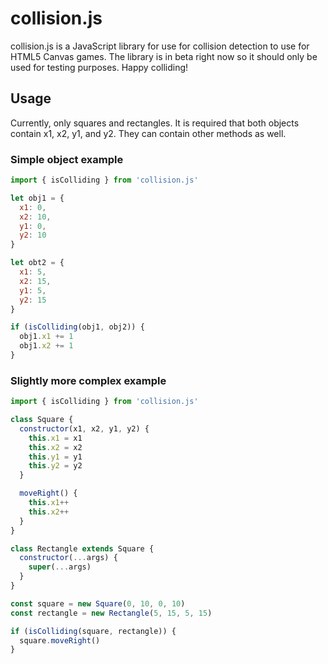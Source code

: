 # collision.js

collision.js is a JavaScript library for use for collision detection to use for HTML5 Canvas games. The library is in beta right now so it should only be used for testing purposes. Happy colliding!

## Usage

Currently, only squares and rectangles. It is required that both objects contain x1, x2, y1, and y2. They can contain other methods as well.

### Simple object example

```javascript
import { isColliding } from 'collision.js'

let obj1 = {
  x1: 0,
  x2: 10,
  y1: 0,
  y2: 10
}

let obt2 = {
  x1: 5,
  x2: 15,
  y1: 5,
  y2: 15
}

if (isColliding(obj1, obj2)) {
  obj1.x1 += 1
  obj1.x2 += 1
}
```

### Slightly more complex example

```javascript
import { isColliding } from 'collision.js'

class Square {
  constructor(x1, x2, y1, y2) {
    this.x1 = x1
    this.x2 = x2
    this.y1 = y1
    this.y2 = y2
  }

  moveRight() {
    this.x1++
    this.x2++
  }
}

class Rectangle extends Square {
  constructor(...args) {
    super(...args)
  }
}

const square = new Square(0, 10, 0, 10)
const rectangle = new Rectangle(5, 15, 5, 15)

if (isColliding(square, rectangle)) {
  square.moveRight()
}
```
